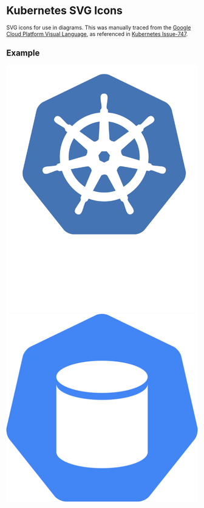 # Kubernetes SVG Icons
SVG icons for use in diagrams. This was manually traced from the [Google Cloud Platform Visual Language](https://docs.google.com/presentation/d/13klSkUQI9yPxKckP8UFLpzzKzxYwv1lit9ELWOnXJFM/edit#slide=id.p15), as referenced in [Kubernetes Issue-747](https://github.com/kubernetes/website/issues/747).

## Example  

<img alt="Kubernetes Transparent SVG for White Backgrounds" src="./kubernetes.svg">
<img alt="Kube Stats SVG" src="./kubestats.svg">
